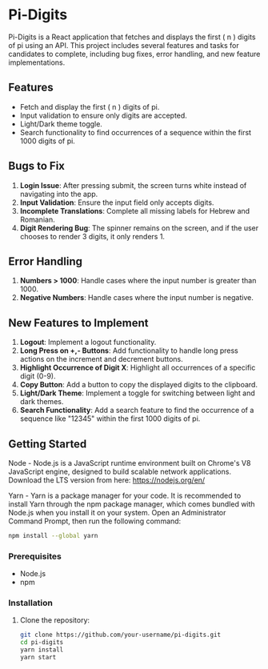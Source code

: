 # Pi-Digits

Pi-Digits is a React application that fetches and displays the first \( n \) digits of pi using an API. This project includes several features and tasks for candidates to complete, including bug fixes, error handling, and new feature implementations.

## Features

- Fetch and display the first \( n \) digits of pi.
- Input validation to ensure only digits are accepted.
- Light/Dark theme toggle.
- Search functionality to find occurrences of a sequence within the first 1000 digits of pi.

## Bugs to Fix

1. **Login Issue**: After pressing submit, the screen turns white instead of navigating into the app.
2. **Input Validation**: Ensure the input field only accepts digits.
3. **Incomplete Translations**: Complete all missing labels for Hebrew and Romanian.
4. **Digit Rendering Bug**: The spinner remains on the screen, and if the user chooses to render 3 digits, it only renders 1.

## Error Handling

1. **Numbers > 1000**: Handle cases where the input number is greater than 1000.
2. **Negative Numbers**: Handle cases where the input number is negative.

## New Features to Implement

1. **Logout**: Implement a logout functionality.
2. **Long Press on +,- Buttons**: Add functionality to handle long press actions on the increment and decrement buttons.
3. **Highlight Occurrence of Digit X**: Highlight all occurrences of a specific digit (0-9).
4. **Copy Button**: Add a button to copy the displayed digits to the clipboard.
5. **Light/Dark Theme**: Implement a toggle for switching between light and dark themes.
6. **Search Functionality**: Add a search feature to find the occurrence of a sequence like "12345" within the first 1000 digits of pi.

## Getting Started

Node -
Node.js is a JavaScript runtime environment built on Chrome's V8 JavaScript engine, designed to build scalable network applications.
Download the LTS version from here: https://nodejs.org/en/

Yarn -
Yarn is a package manager for your code. It is recommended to install Yarn through the npm package manager, which comes bundled with Node.js when you install it on your system.
Open an Administrator Command Prompt, then run the following command:

```bash
npm install --global yarn
```

### Prerequisites

- Node.js
- npm

### Installation

1. Clone the repository:
   ```bash
   git clone https://github.com/your-username/pi-digits.git
   cd pi-digits
   yarn install
   yarn start
   ```
